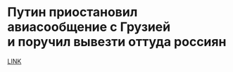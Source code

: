 # Путин приостановил авиасообщение с Грузией и поручил вывезти оттуда россиян



[LINK](https://varlamov.ru/3488974.html)